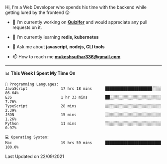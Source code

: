 Hi, I'm a Web Developer who spends his time with the backend while getting lured by the frontend 😜

- 🔭 I’m currently working on **[Quizifer](https://github.com/SutharMukesh/Quizifer/)** and would appreciate any pull requests on it.

- 🌱 I’m currently learning **redis, kubernetes**

- 💬 Ask me about **javascript, nodejs, CLI tools**

- 📫 How to reach me **mukeshsuthar336@gmail.com**

---
<!--START_SECTION:waka-->
📊 **This Week I Spent My Time On** 

```text
💬 Programming Languages: 
JavaScript               17 hrs 18 mins      █████████████████████░░░░   86.64% 
EJS                      1 hr 33 mins        ██░░░░░░░░░░░░░░░░░░░░░░░   7.76% 
TypeScript               28 mins             ░░░░░░░░░░░░░░░░░░░░░░░░░   2.39% 
JSON                     15 mins             ░░░░░░░░░░░░░░░░░░░░░░░░░   1.26% 
Python                   11 mins             ░░░░░░░░░░░░░░░░░░░░░░░░░   0.97%

💻 Operating System: 
Mac                      19 hrs 59 mins      █████████████████████████   100.0%

```


 Last Updated on 22/09/2021
<!--END_SECTION:waka-->

